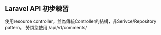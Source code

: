 
## Laravel API 初步練習

使用resource controller，並為傳統Controller的結構，非Serivce/Repository pattern。</n>
勞煩您使用 /api/v1/comments/
